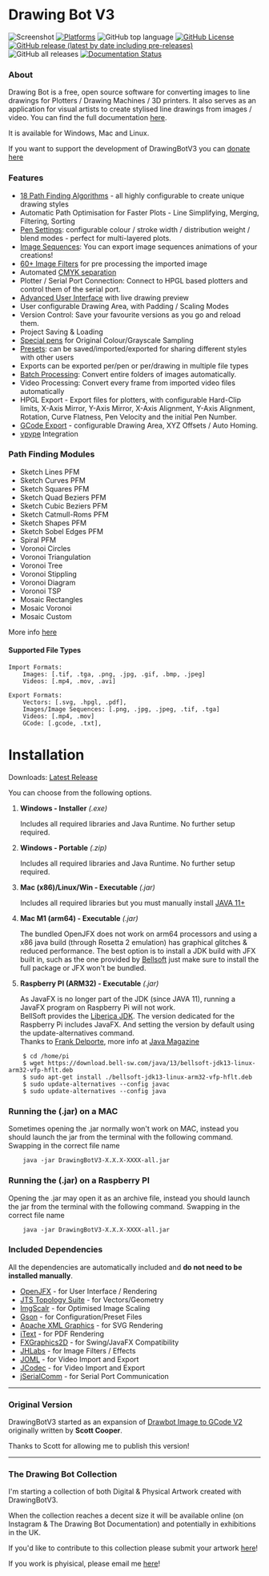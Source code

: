 # Drawing Bot V3

![Screenshot](https://github.com/SonarSonic/Drawbot_image_to_gcode_v3/blob/master/images/ScreenshotV101.PNG?raw=true)
[![Platforms](https://img.shields.io/badge/platform-Windows%2C%20Mac%2C%20Linux-green?style=flat-square)](https://github.com/SonarSonic/DrawingBotV3#installation)
![GitHub top language](https://img.shields.io/github/languages/top/SonarSonic/DrawingBotV3?style=flat-square)
[![GitHub License](https://img.shields.io/github/license/SonarSonic/DrawingBotV3?style=flat-square)](https://github.com/SonarSonic/DrawingBotV3/blob/master/LICENSE)
[![GitHub release (latest by date including pre-releases)](https://img.shields.io/github/v/release/SonarSonic/DrawingBotV3?include_prereleases&style=flat-square)](https://github.com/SonarSonic/DrawingBotV3/releases/latest)
![GitHub all releases](https://img.shields.io/github/downloads/SonarSonic/DrawingBotV3/total?style=flat-square)
[![Documentation Status](https://readthedocs.org/projects/drawingbotv3/badge/?version=latest)](https://drawingbotv3.readthedocs.io/en/latest/?badge=latest)

### About

Drawing Bot is a free, open source software for converting images to line drawings for Plotters / Drawing Machines / 3D printers. It also serves as an application for visual artists to create stylised line drawings from images / video. You can find the full documentation [here](https://drawingbotv3.readthedocs.io/en/latest/).

It is available for Windows, Mac and Linux.

If you want to support the development of DrawingBotV3 you can [donate here](https://www.paypal.com/donate?hosted_button_id=ZFNJF2R4J87DG)

### Features

-  [18 Path Finding Algorithms](https://drawingbotv3.readthedocs.io/en/latest/pfms.html) - all highly configurable to create unique drawing styles
-  Automatic Path Optimisation for Faster Plots - Line Simplifying, Merging, Filtering, Sorting
-  [Pen Settings](https://drawingbotv3.readthedocs.io/en/latest/pensettings.html): configurable colour / stroke width / distribution weight / blend modes - perfect for multi-layered plots.
-  [Image Sequences](https://drawingbotv3.readthedocs.io/en/latest/exportsettings.html#image-sequence-settings): You can export image sequences animations of your creations!
-  [60+ Image Filters](https://drawingbotv3.readthedocs.io/en/latest/preprocessing.html) for pre processing the imported image
-  Automated [CMYK separation](https://drawingbotv3.readthedocs.io/en/latest/cmyk.html)
-  Plotter / Serial Port Connection: Connect to HPGL based plotters and control them of the serial port.
-  [Advanced User Interface](https://drawingbotv3.readthedocs.io/en/latest/userinterface.html) with live drawing preview 
-  User configurable Drawing Area, with Padding / Scaling Modes
-  Version Control: Save your favourite versions as you go and reload them.
-  Project Saving & Loading
-  [Special pens](https://drawingbotv3.readthedocs.io/en/latest/pensettings.html#special-drawing-pens) for Original Colour/Grayscale Sampling
-  [Presets](https://drawingbotv3.readthedocs.io/en/latest/presets.html): can be saved/imported/exported for sharing different styles with other users
-  Exports can be exported per/pen or per/drawing in multiple file types
-  [Batch Processing](https://drawingbotv3.readthedocs.io/en/latest/batchprocessing.html): Convert entire folders of images automatically.
-  Video Processing: Convert every frame from imported video files automatically
-  HPGL Export - Export files for plotters, with configurable Hard-Clip limits, X-Axis Mirror, Y-Axis Mirror, X-Axis Alignment, Y-Axis Alignment, Rotation, Curve Flatness, Pen Velocity and the initial Pen Number.
-  [GCode Export](https://drawingbotv3.readthedocs.io/en/latest/exportsettings.html#gcode-settings) - configurable Drawing Area, XYZ Offsets / Auto Homing.
-  [vpype](https://github.com/abey79/vpype) Integration

### Path Finding Modules
- Sketch Lines PFM
- Sketch Curves PFM 
- Sketch Squares PFM
- Sketch Quad Beziers PFM
- Sketch Cubic Beziers PFM
- Sketch Catmull-Roms PFM
- Sketch Shapes PFM
- Sketch Sobel Edges PFM
- Spiral PFM
- Voronoi Circles
- Voronoi Triangulation
- Voronoi Tree
- Voronoi Stippling
- Voronoi Diagram
- Voronoi TSP
- Mosaic Rectangles
- Mosaic Voronoi
- Mosaic Custom

More info [here](https://drawingbotv3.readthedocs.io/en/latest/pfms.html)

#### Supported File Types

```text
Import Formats: 
    Images: [.tif, .tga, .png, .jpg, .gif, .bmp, .jpeg] 
    Videos: [.mp4, .mov, .avi]
       
Export Formats: 
    Vectors: [.svg, .hpgl, .pdf],
    Images/Image Sequences: [.png, .jpg, .jpeg, .tif, .tga]
    Videos: [.mp4, .mov]
    GCode: [.gcode, .txt],    
```

# Installation

Downloads: [Latest Release](https://github.com/SonarSonic/DrawingBotV3/releases/latest)

You can choose from the following options.

1) **Windows - Installer** _(.exe)_
        
   Includes all required libraries and Java Runtime. No further setup required.
   
2) **Windows - Portable** _(.zip)_
   
   Includes all required libraries and Java Runtime. No further setup required.

3) **Mac (x86)/Linux/Win - Executable** _(.jar)_ 

   Includes all required libraries but you must manually install [JAVA 11+](https://www.oracle.com/java/technologies/javase-downloads.html)
   
4) **Mac M1 (arm64) - Executable** _(.jar)_ 

   The bundled OpenJFX does not work on arm64 processors and using a x86 java build (through Rosetta 2 emulation) has graphical glitches & reduced performance. 
   The best option is to install a JDK build with JFX built in, such as the one provided by [Bellsoft](https://github.com/bell-sw/homebrew-liberica) just make sure to install the full package or JFX won't be bundled.

5) **Raspberry PI (ARM32) - Executable** _(.jar)_ 

   As JavaFX is no longer part of the JDK (since JAVA 11), running a JavaFX program on Raspberry Pi will not work.<br>
   BellSoft provides the [Liberica JDK](https://bell-sw.com/pages/downloads/#/java-11-lts). The version dedicated for the Raspberry Pi includes JavaFX. And setting the version by default using the update-alternatives command.<br>
   Thanks to [Frank Delporte](https://github.com/FDelporte), more info at [Java Magazine](https://blogs.oracle.com/javamagazine/getting-started-with-javafx-on-raspberry-pi)
```text
    $ cd /home/pi 
    $ wget https://download.bell-sw.com/java/13/bellsoft-jdk13-linux-arm32-vfp-hflt.deb 
    $ sudo apt-get install ./bellsoft-jdk13-linux-arm32-vfp-hflt.deb 
    $ sudo update-alternatives --config javac 
    $ sudo update-alternatives --config java
```

### Running the (.jar) on a MAC

Sometimes opening the .jar normally won't work on MAC, instead you should launch the jar from the terminal with the following command. Swapping in the correct file name
```text
    java -jar DrawingBotV3-X.X.X-XXXX-all.jar
```
### Running the (.jar) on a Raspberry PI

Opening the .jar may open it as an archive file, instead you should launch the jar from the terminal with the following command. Swapping in the correct file name
```text
    java -jar DrawingBotV3-X.X.X-XXXX-all.jar
```

### Included Dependencies

All the dependencies are automatically included and **do not need to be installed manually**.

- [OpenJFX](https://github.com/openjdk/jfx) - for User Interface / Rendering
- [JTS Topology Suite](https://github.com/locationtech/jts) - for Vectors/Geometry
- [ImgScalr](https://github.com/rkalla/imgscalr) - for Optimised Image Scaling
- [Gson](https://github.com/google/gson) - for Configuration/Preset Files
- [Apache XML Graphics](https://github.com/apache/xmlgraphics-batik) - for SVG Rendering
- [iText](https://github.com/itext/itextpdf) - for PDF Rendering
- [FXGraphics2D](https://github.com/jfree/fxgraphics2d) - for Swing/JavaFX Compatibility
- [JHLabs](http://www.jhlabs.com/) - for Image Filters / Effects
- [JOML](https://github.com/jcodec/jcodec) - for Video Import and Export
- [JCodec](https://github.com/jcodec/jcodec) - for Video Import and Export
- [jSerialComm](https://github.com/Fazecast/jSerialComm) - for Serial Port Communication

---

### Original Version

DrawingBotV3 started as an expansion of [Drawbot Image to GCode V2](https://github.com/Scott-Cooper/Drawbot_image_to_gcode_v2) originally written by **Scott Cooper**.

Thanks to Scott for allowing me to publish this version!

---


### The Drawing Bot Collection

I'm starting a collection of both Digital & Physical Artwork created with DrawingBotV3.

When the collection reaches a decent size it will be available online (on Instagram & The Drawing Bot Documentation) and potentially in exhibitions in the UK.

If you'd like to contribute to this collection please submit your artwork [here](https://forms.gle/oJFs2f1ApejPdRyb6)!

If you work is phyisical, please email me [here](mailto:drawingbot@outlook.com?subject=[GitHub]%20Drawing%20Bot%20Collection%20Physical%20Artwork)!
